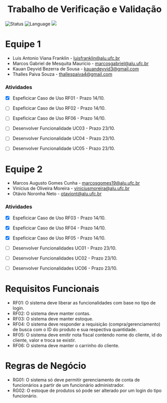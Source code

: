 <h1 align="center">Trabalho de Verificação e Validação</h1>

![Status](https://img.shields.io/badge/Status-Desenvolvimento-brightgreen)
![Language](https://img.shields.io/github/languages/top/luisfranklinn/trabalho_vev)
![](https://img.shields.io/github/last-commit/luisfranklinn/trabalho_vev)



# Equipe 1
- Luis Antonio Viana Franklin - luisfranklin@alu.ufc.br
- Marcos Gabriel de Mesquita Maurício - marcosgabriel@alu.ufc.br
- Kauan Deyvid Bezerra de Sousa - kauandeyvid3@gmail.com 
- Thalles Paiva Souza - thallespaiva4@gmail.com
### Atividades

- [x] Espeficicar Caso de Uso RF01 - Prazo 14/10. 
- [ ] Espeficicar Caso de Uso RF02 - Prazo 14/10. 
- [ ] Espeficicar Caso de Uso RF06 - Prazo 14/10. 
- [ ] Desenvolver Funcionalidade UC03 - Prazo 23/10.
- [ ] Desenvolver Funcionalidade UC04 - Prazo 23/10.
- [ ] Desenvolver Funcionalidade UC05 - Prazo 23/10.


# Equipe 2

- Marcos Augusto Gomes Cunha - marcosgomes19@alu.ufc.br
- Vinícius de Oliveira Moreira - viniciusmoreira@alu.ufc.br
- Otávio Noronha Neto - otaviont@alu.ufc.br

### Atividades

- [x] Espeficicar Caso de Uso RF03 - Prazo 14/10. 
- [x] Espeficicar Caso de Uso RF04 - Prazo 14/10. 
- [x] Espeficicar Caso de Uso RF05 - Prazo 14/10. 
- [ ] Desenvolver Funcionalidades UC01 - Prazo 23/10.
- [ ] Desenvolver Funcionalidades UC02 - Prazo 23/10.
- [ ] Desenvolver Funcionalidades UC06 - Prazo 23/10.




# Requisitos Funcionais

- RF01: O sistema deve liberar as funcionalidades com base no tipo de login.
- RF02: O sistema deve manter contas.
- RF03: O sistema deve manter estoque. 
- RF04: O sistema deve responder a requisição (compra/gerenciamento) de busca com o ID do produto e sua respectiva quantidade.
- RF05: O sistema deve emitir nota fiscal contendo nome do cliente, id do cliente, valor e troca se existir. 
- RF06: O sistema deve manter o carrinho do cliente.


# Regras de Negócio

- RG01: O sistema só deve permitir gerenciamento de conta de funcionários a partir de um funcionário administrador.
- RG02: O estoque de produtos só pode ser alterado por um login do tipo funcionário.
